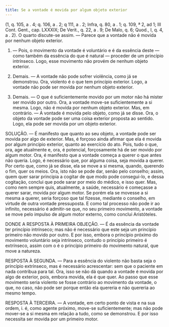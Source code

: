 ```yaml
---
title: Se a vontade é movida por algum objeto exterior
---
```


(1, q. 105, a . 4; q. 106, a . 2; q 111, a . 2; Infra, q. 80, a . 1; q. 109, ª 2, ad 1; III Cont. Gent., cap. LXXXIX; De Verit., q. 22, a . 9; De Malo, q. 6; Quod., I, q. 4, a . 2).
  O quarto discute-se assim. ― Parece que a vontade não é movida por nenhum objeto exterior.  

1. ― Pois, o movimento da vontade é voluntário e é da essência deste ― como também da essência do que é natural ― proceder de um princípio intrínseco. Logo, esse movimento não provém de nenhum objeto exterior.  

2. Demais. ― A vontade não pode sofrer violência, como já se demonstrou. Ora, violento é o que tem princípio exterior. Logo, a vontade não pode ser movida por nenhum objeto exterior.  

3. Demais. ― O que é suficientemente movido por um motor não há mister ser movido por outro. Ora, a vontade move-se suficientemente a si mesma. Logo, não é movida por nenhum objeto exterior.  Mas, em contrário. ― A vontade é movida pelo objeto, como já se disse. Ora, o objeto da vontade pode ser uma coisa exterior proposta ao sentido. Logo, ela pode ser movida por um objeto exterior.  

SOLUÇÃO. ― É manifesto que quanto ao seu objeto, a vontade pode ser movida por algo de exterior. Mas, é forçoso ainda afirmar que ela é movida por algum princípio exterior, quanto ao exercício do ato. Pois, tudo o que, ora, age atualmente e, ora, é potencial, forçosamente há de ser movido por algum motor. Ora, é manifesto que a vontade começa a querer o que antes não queria. Logo, é necessário que, por alguma coisa, seja movida a querer. Por certo que, como já se disse, ela se move a si mesma, quando, querendo o fim, quer os meios. Ora, isto não se pode dar, senão pelo conselho; assim, quem quer sarar principia a cogitar de que modo pode consegui-lo, e dessa cogitação, conclui que pode sarar por meio do médico, e isso quer. Mas, como nem sempre quis, atualmente, a saúde, necessário é começasse a querer sarar, movida por algum motor. Se porém ela se movesse a si mesma a querer, seria forçoso que tal fizesse, mediante o conselho, em virtude de outra vontade pressuposta. E como tal processo não pode ir ao infinito, necessário é admitir-se que, no seu primeiro movimento, a vontade se move pelo impulso de algum motor externo, como conclui Aristóteles.  

DONDE A RESPOSTA À PRIMEIRA OBJEÇÃO. — É da essência da vontade ter princípio intrínseco; mas não é necessário que este seja um princípio primeiro não movido por outro. E por isso, embora o princípio próximo do movimento voluntário seja intrínseco, contudo o princípio primeiro é extrínseco, assim com o é o princípio primeiro do movimento natural, que move a natureza.  

RESPOSTA À SEGUNDA. ― Para a essência do violento não basta seja o princípio extrínseco, mas é necessário acrescentar: sem que o paciente em nada contribua para tal. Ora, isso se não dá quando a vontade é movida por algo de exterior, pois, embora movida, ela é que quer. Ao passo que esse movimento seria violento se fosse contrário ao movimento da vontade, o que, no caso, não pode ser porque então ela quereria e não quereria ao mesmo tempo. 

RESPOSTA À TERCEIRA. ― A vontade, em certo ponto de vista e na sua ordem, i. é, como agente próximo, move-se suficientemente; mas não pode mover-se a si mesma em relação a tudo, como se demonstrou. E por isso necessita ser movida por um primeiro motor.